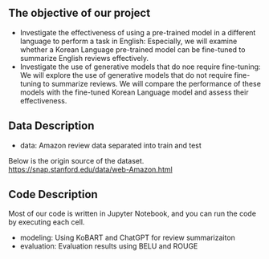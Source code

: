## The objective of our project
- Investigate the effectiveness of using a pre-trained model in a different language to perform a task in English: Especially, we will examine whether a Korean Language pre-trained model can be fine-tuned to summarize English reviews effectively.
- Investigate the use of generative models that do noe require fine-tuning: We will explore the use of generative models that do not require fine-tuning to summarize reviews. We will compare the performance of these models with the fine-tuned Korean Language model and assess their effectiveness.

## Data Description
- data: Amazon review data separated into train and test

Below is the origin source of the dataset. 
https://snap.stanford.edu/data/web-Amazon.html

## Code Description 
Most of our code is written in Jupyter Notebook, and you can run the code by executing each cell.
- modeling: Using KoBART and ChatGPT for review summarizaiton 
- evaluation: Evaluation results using BELU and ROUGE 
